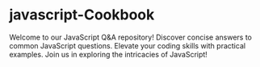 # javascript-Cookbook
Welcome to our JavaScript Q&amp;A repository! Discover concise answers to common JavaScript questions. Elevate your coding skills with practical examples. Join us in exploring the intricacies of JavaScript!
